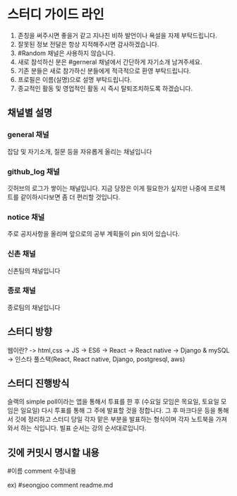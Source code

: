 # 스터디 가이드 라인

1. 존칭을 써주시면 좋을거 같고 지나친 비하 발언이나 욕설을 자제 부탁드립니다.
2. 잘못된 정보 전달은 항상 지적해주시면 감사하겠습니다.
3. #Random 채널은 사용하지 않습니다.
4. 새로 참석하신 분은 #gerneral 채널에서 간단하게 자기소개 남겨주세요.
5. 기존 분들은 새로 참가하신 분들에게 적극적으로 환영 부탁드립니다.
6. 프로필은 이름(실명)으로 설명 부탁드립니다.
7. 종교적인 활동 및 영업적인 활동 시 즉시 탈퇴조치하도록 하겠습니다.

## 채널별 설명

### general 채널

잡담 및 자기소개, 질문 등을 자유롭게 올리는 채널입니다

### github_log 채널

깃허브의 로그가 쌓이는 채널입니다. 지금 당장은 이게 필요한가 싶지만 나중에 프로젝트를 같이하시다보면 좀 더 편리할 것입니다.

### notice 채널

주로 공지사항을 올리며 앞으로의 공부 계획들이 pin 되어 있습니다.

### 신촌 채널

신촌팀의 채널입니다

### 종로 채널

종로팀의 채널입니다

## 스터디 방향

웹이란? -> html,css -> JS -> ES6 -> React -> React native -> Django & mySQL -> 인스타 풀스택(React, React native, Django, postgresql, aws)

## 스터디 진행방식

슬랙의 simple poll이라는 앱을 통해서 투표를 한 후 (수요일 모임은 목요일, 토요일 모임은 일요일) 다시 투표를 통해 그 주에 발표할 것을 정합니다.
그 후 마크다운 등을 통해서 깃에 정리하고 스터디 당일 각자 맡은 부분을 발표하는 형식이며 각자 노트북을 가져와서 하는 식입니다. 
빌표 순서는 강의 순서대로입니다. 

## 깃에 커밋시 명시할 내용

#이름 comment 수정내용

ex) #seongjoo comment readme.md

